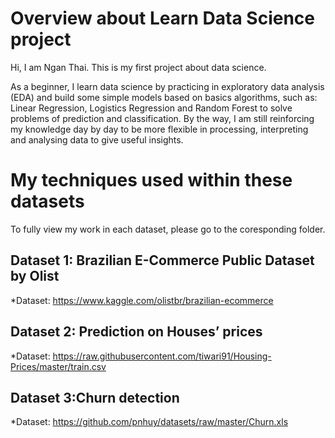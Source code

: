 # Overview about Learn Data Science project

Hi, I am Ngan Thai. This is my first project about data science. 

As a beginner, I learn data science by practicing in exploratory data analysis (EDA) and build some simple models based on basics algorithms, such as: Linear Regression, Logistics Regression and Random Forest to solve problems of prediction and classification. By the way, I am still reinforcing my knowledge day by day to be more flexible in processing, interpreting and analysing data to give useful insights.

# My techniques used within these datasets

To fully view my work in each dataset, please go to the coresponding folder.

## Dataset 1: Brazilian E-Commerce Public Dataset by Olist
*Dataset: https://www.kaggle.com/olistbr/brazilian-ecommerce

## Dataset 2: Prediction on Houses’ prices
*Dataset: https://raw.githubusercontent.com/tiwari91/Housing-Prices/master/train.csv

## Dataset 3:Churn detection
*Dataset: https://github.com/pnhuy/datasets/raw/master/Churn.xls

